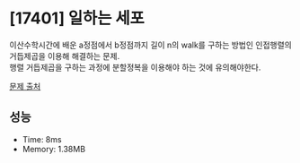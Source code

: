 # [17401] 일하는 세포

이산수학시간에 배운 a정점에서 b정점까지 길이 n의 walk를 구하는 방법인 인접행렬의 거듭제곱을 이용해 해결하는 문제.<br/>
행렬 거듭제곱을 구하는 과정에 분할정복을 이용해야 하는 것에 유의해야한다.

[문제 출처](https://www.acmicpc.net/problem/17401)

## 성능

- Time: 8ms
- Memory: 1.38MB
